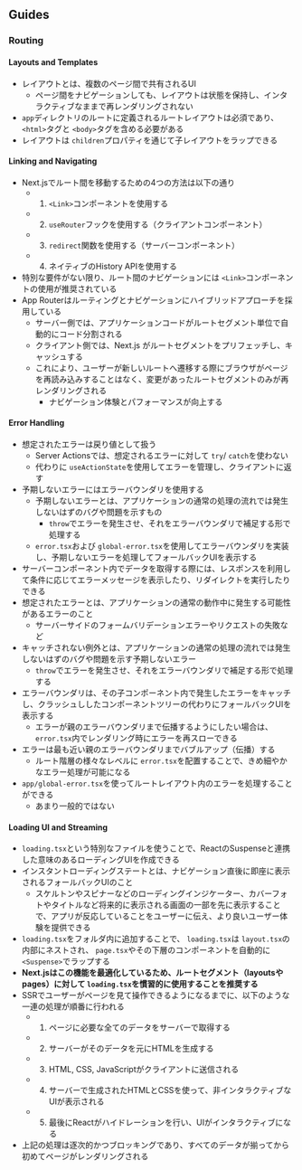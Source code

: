 ## Guides
### Routing
#### Layouts and Templates
- レイアウトとは、複数のページ間で共有されるUI
	- ページ間をナビゲーションしても、レイアウトは状態を保持し、インタラクティブなままで再レンダリングされない
- `app`ディレクトリのルートに定義されるルートレイアウトは必須であり、 `<html>`タグと `<body>`タグを含める必要がある
- レイアウトは `children`プロパティを通じて子レイアウトをラップできる

#### Linking and Navigating
- Next.jsでルート間を移動するための4つの方法は以下の通り
	- 1. `<Link>`コンポーネントを使用する
	- 2. `useRouter`フックを使用する（クライアントコンポーネント）
	- 3. `redirect`関数を使用する（サーバーコンポーネント）
	- 4. ネイティブのHistory APIを使用する
- 特別な要件がない限り、ルート間のナビゲーションには `<Link>`コンポーネントの使用が推奨されている
- App Routerはルーティングとナビゲーションにハイブリッドアプローチを採用している
	- サーバー側では、アプリケーションコードがルートセグメント単位で自動的にコード分割される
	- クライアント側では、Next.js がルートセグメントをプリフェッチし、キャッシュする
	- これにより、ユーザーが新しいルートへ遷移する際にブラウザがページを再読み込みすることはなく、変更があったルートセグメントのみが再レンダリングされる
		- ナビゲーション体験とパフォーマンスが向上する

#### Error Handling
- 想定されたエラーは戻り値として扱う
	- Server Actionsでは、想定されるエラーに対して `try`/ `catch`を使わない
	- 代わりに `useActionState`を使用してエラーを管理し、クライアントに返す
- 予期しないエラーにはエラーバウンダリを使用する
	- 予期しないエラーとは、アプリケーションの通常の処理の流れでは発生しないはずのバグや問題を示すもの
		- `throw`でエラーを発生させ、それをエラーバウンダリで補足する形で処理する
	- `error.tsx`および `global-error.tsx`を使用してエラーバウンダリを実装し、予期しないエラーを処理してフォールバックUIを表示する
- サーバーコンポーネント内でデータを取得する際には、レスポンスを利用して条件に応じてエラーメッセージを表示したり、リダイレクトを実行したりできる
- 想定されたエラーとは、アプリケーションの通常の動作中に発生する可能性があるエラーのこと
	- サーバーサイドのフォームバリデーションエラーやリクエストの失敗など
- キャッチされない例外とは、アプリケーションの通常の処理の流れでは発生しないはずのバグや問題を示す予期しないエラー
	- `throw`でエラーを発生させ、それをエラーバウンダリで補足する形で処理する
- エラーバウンダリは、その子コンポーネント内で発生したエラーをキャッチし、クラッシュししたコンポーネントツリーの代わりにフォールバックUIを表示する
	- エラーが親のエラーバウンダリまで伝播するようにしたい場合は、 `error.tsx`内でレンダリング時にエラーを再スローできる
- エラーは最も近い親のエラーバウンダリまでバブルアップ（伝播）する
	- ルート階層の様々なレベルに `error.tsx`を配置することで、きめ細やかなエラー処理が可能になる
- `app/global-error.tsx`を使ってルートレイアウト内のエラーを処理することができる
	- あまり一般的ではない

#### Loading UI and Streaming
- `loading.tsx`という特別なファイルを使うことで、ReactのSuspenseと連携した意味のあるローディングUIを作成できる
- インスタントローディングステートとは、ナビゲーション直後に即座に表示されるフォールバックUIのこと
	- スケルトンやスピナーなどのローディングインジケーター、カバーフォトやタイトルなど将来的に表示される画面の一部を先に表示することで、アプリが反応していることをユーザーに伝え、より良いユーザー体験を提供できる
- `loading.tsx`をフォルダ内に追加することで、 `loading.tsx`は `layout.tsx`の内部にネストされ、 `page.tsx`やその下層のコンポーネントを自動的に `<Suspense>`でラップする
- **Next.jsはこの機能を最適化しているため、ルートセグメント（layoutsやpages）に対して `loading.tsx`を慣習的に使用することを推奨する**
- SSRでユーザーがページを見て操作できるようになるまでに、以下のような一連の処理が順番に行われる
	- 1. ページに必要な全てのデータをサーバーで取得する
	- 2. サーバーがそのデータを元にHTMLを生成する
	- 3. HTML, CSS, JavaScriptがクライアントに送信される
	- 4. サーバーで生成されたHTMLとCSSを使って、非インタラクティブなUIが表示される
	- 5. 最後にReactがハイドレーションを行い、UIがインタラクティブになる
- 上記の処理は逐次的かつブロッキングであり、すべてのデータが揃ってから初めてページがレンダリングされる